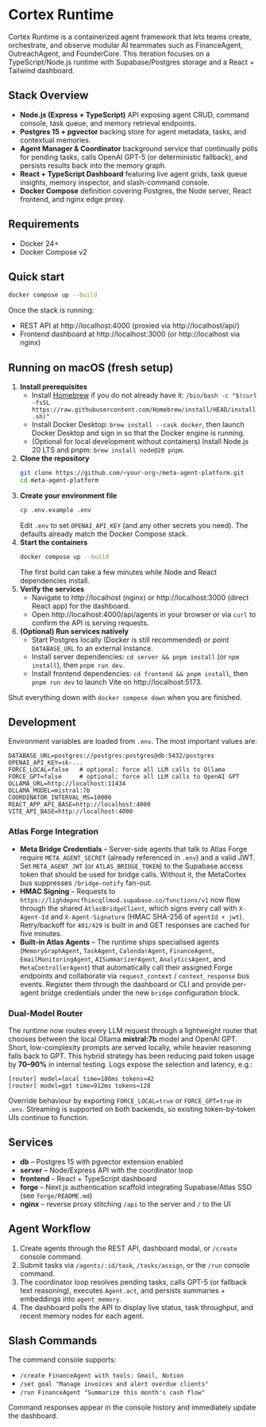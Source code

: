# Cortex Runtime

Cortex Runtime is a containerized agent framework that lets teams create, orchestrate, and observe modular AI teammates such as FinanceAgent, OutreachAgent, and FounderCore. This iteration focuses on a TypeScript/Node.js runtime with Supabase/Postgres storage and a React + Tailwind dashboard.

## Stack Overview

- **Node.js (Express + TypeScript)** API exposing agent CRUD, command console, task queue, and memory retrieval endpoints.
- **Postgres 15 + pgvector** backing store for agent metadata, tasks, and contextual memories.
- **Agent Manager & Coordinator** background service that continually polls for pending tasks, calls OpenAI GPT-5 (or deterministic fallback), and persists results back into the memory graph.
- **React + TypeScript Dashboard** featuring live agent grids, task queue insights, memory inspector, and slash-command console.
- **Docker Compose** definition covering Postgres, the Node server, React frontend, and nginx edge proxy.

## Requirements

- Docker 24+
- Docker Compose v2

## Quick start

```bash
docker compose up --build
```

Once the stack is running:

- REST API at http://localhost:4000 (proxied via http://localhost/api/)
- Frontend dashboard at http://localhost:3000 (or http://localhost via nginx)

## Running on macOS (fresh setup)

1. **Install prerequisites**
   - Install [Homebrew](https://brew.sh/) if you do not already have it: `/bin/bash -c "$(curl -fsSL https://raw.githubusercontent.com/Homebrew/install/HEAD/install.sh)"`
   - Install Docker Desktop: `brew install --cask docker`, then launch Docker Desktop and sign in so that the Docker engine is running.
   - (Optional for local development without containers) Install Node.js 20 LTS and pnpm: `brew install node@20 pnpm`.
2. **Clone the repository**
   ```bash
   git clone https://github.com/<your-org>/meta-agent-platform.git
   cd meta-agent-platform
   ```
3. **Create your environment file**
   ```bash
   cp .env.example .env
   ```
   Edit `.env` to set `OPENAI_API_KEY` (and any other secrets you need). The defaults already match the Docker Compose stack.
4. **Start the containers**
   ```bash
   docker compose up --build
   ```
   The first build can take a few minutes while Node and React dependencies install.
5. **Verify the services**
   - Navigate to http://localhost (nginx) or http://localhost:3000 (direct React app) for the dashboard.
   - Open http://localhost:4000/api/agents in your browser or via `curl` to confirm the API is serving requests.
6. **(Optional) Run services natively**
   - Start Postgres locally (Docker is still recommended) or point `DATABASE_URL` to an external instance.
   - Install server dependencies: `cd server && pnpm install` (or `npm install`), then `pnpm run dev`.
   - Install frontend dependencies: `cd frontend && pnpm install`, then `pnpm run dev` to launch Vite on http://localhost:5173.

Shut everything down with `docker compose down` when you are finished.

## Development

Environment variables are loaded from `.env`. The most important values are:

```
DATABASE_URL=postgres://postgres:postgres@db:5432/postgres
OPENAI_API_KEY=sk-...
FORCE_LOCAL=false   # optional: force all LLM calls to Ollama
FORCE_GPT=false     # optional: force all LLM calls to OpenAI GPT
OLLAMA_URL=http://localhost:11434
OLLAMA_MODEL=mistral:7b
COORDINATOR_INTERVAL_MS=10000
REACT_APP_API_BASE=http://localhost:4000
VITE_API_BASE=http://localhost:4000
```

### Atlas Forge Integration

- **Meta Bridge Credentials** – Server-side agents that talk to Atlas Forge require `META_AGENT_SECRET` (already referenced in `.env`) and a valid JWT. Set `META_AGENT_JWT` (or `ATLAS_BRIDGE_TOKEN`) to the Supabase access token that should be used for bridge calls. Without it, the MetaCortex bus suppresses `/bridge-notify` fan-out.
- **HMAC Signing** – Requests to `https://lighdepncfhiecqllmod.supabase.co/functions/v1` now flow through the shared `AtlasBridgeClient`, which signs every call with `X-Agent-Id` and `X-Agent-Signature` (HMAC SHA-256 of `agentId + jwt`). Retry/backoff for `401/429` is built in and GET responses are cached for five minutes.
- **Built-in Atlas Agents** – The runtime ships specialised agents (`MemoryGraphAgent`, `TaskAgent`, `CalendarAgent`, `FinanceAgent`, `EmailMonitoringAgent`, `AISummarizerAgent`, `AnalyticsAgent`, and `MetaControllerAgent`) that automatically call their assigned Forge endpoints and collaborate via `request_context` / `context_response` bus events. Register them through the dashboard or CLI and provide per-agent bridge credentials under the new `bridge` configuration block.

### Dual-Model Router

The runtime now routes every LLM request through a lightweight router that chooses between the local Ollama **mistral:7b** model and OpenAI GPT. Short, low-complexity prompts are served locally, while heavier reasoning falls back to GPT. This hybrid strategy has been reducing paid token usage by **70–90%** in internal testing. Logs expose the selection and latency, e.g.:

```
[router] model=local time=186ms tokens≈42
[router] model=gpt time=912ms tokens≈128
```

Override behaviour by exporting `FORCE_LOCAL=true` or `FORCE_GPT=true` in `.env`. Streaming is supported on both backends, so existing token-by-token UIs continue to function.

## Services

- **db** – Postgres 15 with pgvector extension enabled
- **server** – Node/Express API with the coordinator loop
- **frontend** – React + TypeScript dashboard
- **forge** – Next.js authentication scaffold integrating Supabase/Atlas SSO (see `forge/README.md`)
- **nginx** – reverse proxy stitching `/api` to the server and `/` to the UI

## Agent Workflow

1. Create agents through the REST API, dashboard modal, or `/create` console command.
2. Submit tasks via `/agents/:id/task`, `/tasks/assign`, or the `/run` console command.
3. The coordinator loop resolves pending tasks, calls GPT-5 (or fallback text reasoning), executes `Agent.act`, and persists summaries + embeddings into `agent_memory`.
4. The dashboard polls the API to display live status, task throughput, and recent memory nodes for each agent.

## Slash Commands

The command console supports:

- `/create FinanceAgent with tools: Gmail, Notion`
- `/set goal "Manage invoices and alert overdue clients"`
- `/run FinanceAgent "Summarize this month's cash flow"`

Command responses appear in the console history and immediately update the dashboard.
